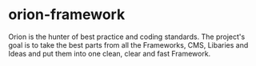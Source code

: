 orion-framework
===============

Orion is the hunter of best practice and coding standards. The project's goal is to take the best parts from all the Frameworks, CMS, Libaries and Ideas and put them into one clean, clear and fast Framework.